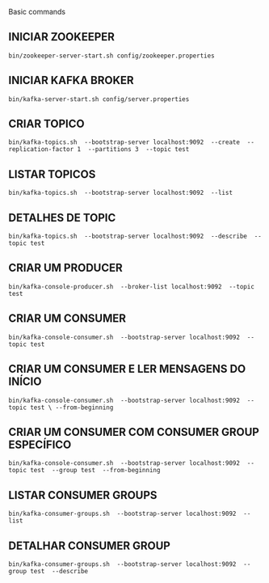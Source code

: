 Basic commands

## INICIAR ZOOKEEPER

`bin/zookeeper-server-start.sh config/zookeeper.properties`

## INICIAR KAFKA BROKER

`bin/kafka-server-start.sh config/server.properties`

## CRIAR TOPICO

`bin/kafka-topics.sh 
--bootstrap-server localhost:9092 
--create 
--replication-factor 1 
--partitions 3 
--topic test`

## LISTAR TOPICOS

`bin/kafka-topics.sh 
--bootstrap-server localhost:9092 
--list`

## DETALHES DE TOPIC

`bin/kafka-topics.sh 
--bootstrap-server localhost:9092 
--describe 
--topic test`

## CRIAR UM PRODUCER

`bin/kafka-console-producer.sh 
--broker-list localhost:9092 
--topic test`

## CRIAR UM CONSUMER

`bin/kafka-console-consumer.sh 
--bootstrap-server localhost:9092 
--topic test`

## CRIAR UM CONSUMER E LER MENSAGENS DO INÍCIO

`bin/kafka-console-consumer.sh 
--bootstrap-server localhost:9092 
--topic test \
--from-beginning`

## CRIAR UM CONSUMER COM CONSUMER GROUP ESPECÍFICO

`bin/kafka-console-consumer.sh 
--bootstrap-server localhost:9092 
--topic test 
--group test 
--from-beginning`

## LISTAR CONSUMER GROUPS

`bin/kafka-consumer-groups.sh 
--bootstrap-server localhost:9092 
--list`

## DETALHAR CONSUMER GROUP

`bin/kafka-consumer-groups.sh 
--bootstrap-server localhost:9092 
--group test 
--describe`
